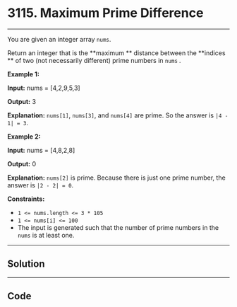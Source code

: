 # 3115. Maximum Prime Difference

---

You are given an integer array `nums`.

Return an integer that is the **maximum ** distance between the **indices ** of two (not necessarily different) prime numbers in `nums` _._

 

**Example 1:**

**Input:** nums = [4,2,9,5,3]

**Output:** 3

**Explanation:** `nums[1]`, `nums[3]`, and `nums[4]` are prime. So the answer is `|4 - 1| = 3`.

**Example 2:**

**Input:** nums = [4,8,2,8]

**Output:** 0

**Explanation:** `nums[2]` is prime. Because there is just one prime number, the answer is `|2 - 2| = 0`.

 

**Constraints:**

  * `1 <= nums.length <= 3 * 105`
  * `1 <= nums[i] <= 100`
  * The input is generated such that the number of prime numbers in the `nums` is at least one.

---

## Solution



---

## Code
```python


```